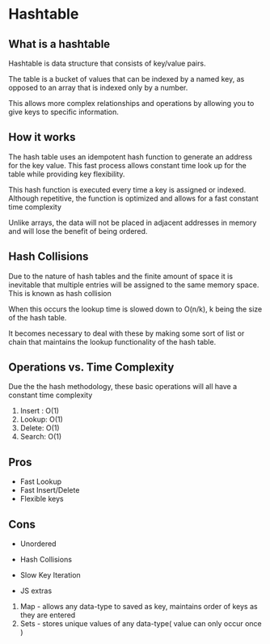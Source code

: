 # Hashtable
## What is a hashtable
Hashtable is data structure that consists of key/value pairs.

The table is a bucket of values that can be indexed by a named key, as opposed to an array that is indexed only by a number.

This allows more complex relationships and operations by allowing you to give keys to specific information.

## How it works
The hash table uses an idempotent hash function to generate an address for the key value. This fast process allows constant time look up for the table while providing key flexibility.

This hash function is executed every time a key is assigned or indexed. Although repetitive, the function is optimized and allows for a fast constant time complexity

Unlike arrays, the data will not be placed in adjacent addresses in memory and will lose the benefit of being ordered. 

## Hash Collisions
Due to the nature of hash tables and the finite amount of space it is inevitable that multiple entries will be assigned to the same memory space. This is known as hash collision

When this occurs the lookup time is slowed down to O(n/k), k being the size of the hash table.

It becomes necessary to deal with these by making some sort of list or chain that maintains the lookup functionality of the hash table.

## Operations vs. Time Complexity
Due the the hash methodology, these basic operations will all have a constant time complexity
1. Insert : O(1)
2. Lookup: O(1)
3. Delete: O(1)
4. Search: O(1)

## Pros
* Fast Lookup
* Fast Insert/Delete
* Flexible keys

## Cons
* Unordered
* Hash Collisions
* Slow Key Iteration

* JS extras
1. Map - allows any data-type to saved as key, maintains order of keys as they are entered
2. Sets - stores unique values of any data-type( value can only occur once )